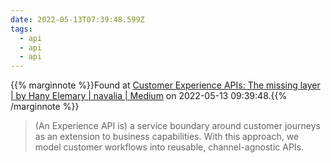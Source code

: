 ```yaml
---
date: 2022-05-13T07:39:48.599Z
tags:
  - api
  - api
  - api
---
```

{{% marginnote %}}Found at [Customer Experience APIs: The missing layer | by Hany Elemary | navalia | Medium](https://medium.com/navalia/customer-experience-apis-the-missing-layer-58ecb93faa4b) on 2022-05-13 09:39:48.{{% /marginnote %}}

> (An Experience API is) a service boundary around customer journeys as an extension to business capabilities. With this approach, we model customer workflows into reusable, channel-agnostic APIs.

